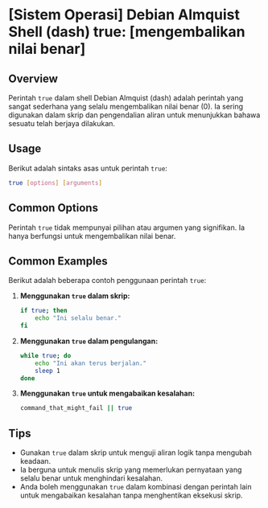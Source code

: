 # [Sistem Operasi] Debian Almquist Shell (dash) true: [mengembalikan nilai benar]

## Overview
Perintah `true` dalam shell Debian Almquist (dash) adalah perintah yang sangat sederhana yang selalu mengembalikan nilai benar (0). Ia sering digunakan dalam skrip dan pengendalian aliran untuk menunjukkan bahawa sesuatu telah berjaya dilakukan.

## Usage
Berikut adalah sintaks asas untuk perintah `true`:

```sh
true [options] [arguments]
```

## Common Options
Perintah `true` tidak mempunyai pilihan atau argumen yang signifikan. Ia hanya berfungsi untuk mengembalikan nilai benar. 

## Common Examples
Berikut adalah beberapa contoh penggunaan perintah `true`:

1. **Menggunakan `true` dalam skrip:**
   ```sh
   if true; then
       echo "Ini selalu benar."
   fi
   ```

2. **Menggunakan `true` dalam pengulangan:**
   ```sh
   while true; do
       echo "Ini akan terus berjalan."
       sleep 1
   done
   ```

3. **Menggunakan `true` untuk mengabaikan kesalahan:**
   ```sh
   command_that_might_fail || true
   ```

## Tips
- Gunakan `true` dalam skrip untuk menguji aliran logik tanpa mengubah keadaan.
- Ia berguna untuk menulis skrip yang memerlukan pernyataan yang selalu benar untuk menghindari kesalahan.
- Anda boleh menggunakan `true` dalam kombinasi dengan perintah lain untuk mengabaikan kesalahan tanpa menghentikan eksekusi skrip.